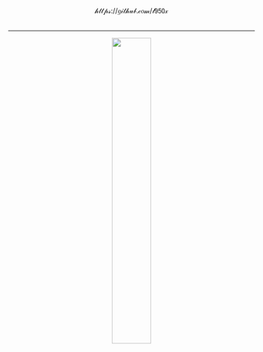 <div align="center">𝒽𝓉𝓉𝓅𝓈://𝑔𝒾𝓉𝒽𝓊𝒷.𝒸𝑜𝓂/𝓁𝟫𝟧𝟢𝓍</div>  
<br/>
<hr/>
<div align="center">
<img src="![](https://github.com/l950p/L950P/blob/main/standard%20(3).gif?raw=true)" align="center" style="width: 40%" />
</div>  
  

<br/>  
